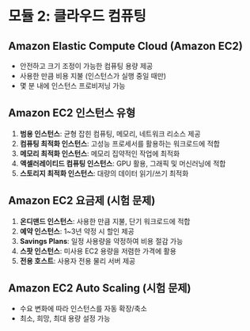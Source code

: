 # 모듈 2: 클라우드 컴퓨팅

## Amazon Elastic Compute Cloud (Amazon EC2)
- 안전하고 크기 조정이 가능한 컴퓨팅 용량 제공
- 사용한 만큼 비용 지불 (인스턴스가 실행 중일 때만)
- 몇 분 내에 인스턴스 프로비저닝 가능

## Amazon EC2 인스턴스 유형
1. **범용 인스턴스**: 균형 잡힌 컴퓨팅, 메모리, 네트워크 리소스 제공
2. **컴퓨팅 최적화 인스턴스**: 고성능 프로세서를 활용하는 워크로드에 적합
3. **메모리 최적화 인스턴스**: 메모리 집약적인 작업에 최적화
4. **액셀러레이티드 컴퓨팅 인스턴스**: GPU 활용, 그래픽 및 머신러닝에 적합
5. **스토리지 최적화 인스턴스**: 대량의 데이터 읽기/쓰기 최적화

## Amazon EC2 요금제 (시험 문제)
1. **온디맨드 인스턴스**: 사용한 만큼 지불, 단기 워크로드에 적합
2. **예약 인스턴스**: 1~3년 약정 시 할인 제공
3. **Savings Plans**: 일정 사용량을 약정하여 비용 절감 가능
4. **스팟 인스턴스**: 미사용 EC2 용량을 저렴한 가격에 활용
5. **전용 호스트**: 사용자 전용 물리 서버 제공

## Amazon EC2 Auto Scaling (시험 문제)
- 수요 변화에 따라 인스턴스를 자동 확장/축소
- 최소, 희망, 최대 용량 설정 가능
